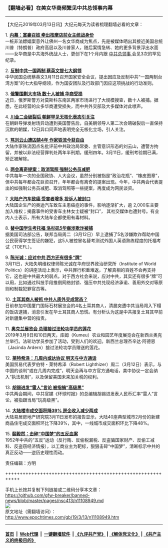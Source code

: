 ### 【翻墙必看】在美女华商频繁见中共总领事内幕
------------------------

<p>
 【大纪元2019年03月13日讯】大纪元每天为读者梳理翻墙必看的文章：
</p>
<p>
 1.
 <b>
  <a href="http://www.epochtimes.com/gb/19/3/11/n11105502.htm" rel="noopener noreferrer" target="_blank">
   内幕：富豪召妓 牵出按摩店前女主统战身份
  </a>
 </b>
 <br/>
 一桩非法嫖娼案意外让佛州一名女华商成为焦点，先是被媒体晒出其接近美国总统川普（特朗普）政府高层以及川普家人，随后案情急转、她的更多背景浮出水面——女华商是中共海外统战人士，更创下在1个月内跟
 <a href="http://www.epochtimes.com/gb/tag/%E4%B8%AD%E5%85%B1%E6%80%BB%E9%A2%86%E4%BA%8B.html">
  中共总领事
 </a>
 会见3次的罕见纪录。
</p>
<p>
 2.
 <b>
  <a href="http://www.epochtimes.com/gb/19/3/12/n11106741.htm" rel="noopener noreferrer" target="_blank">
   反制中共一国两制 蔡英文提七大纲领
  </a>
 </b>
 <br/>
 中华民国总统蔡英文3月11日召开国家安全会议，提出因应及反制中共“一国两制台湾方案”的七大指导纲领，作为国安团队及行政部门因应这项挑战的行动准则。
</p>
<p>
 3.
 <b>
  <a href="http://www.epochtimes.com/gb/19/3/12/n11108656.htm" rel="noopener noreferrer" target="_blank">
   俄警围剿大市场 数十人被捕 华商受损
  </a>
 </b>
 <br/>
 近日，俄罗斯警方对莫斯科东南区两家市场进行了大规模搜查，数十人被捕。据悉，在此经营的众多华商遭受损失，而中共外交部及大多媒体对此噤声。
</p>
<p>
 4.
 <b>
  <a href="http://www.epochtimes.com/gb/19/3/12/n11108547.htm" rel="noopener noreferrer" target="_blank">
   川金二会破裂后 朝鲜罕见无核化表态引关注
  </a>
 </b>
 <br/>
 在朝鲜导弹发射场异动遭到美国警告后，自美朝领导人第二次会晤破裂后一直保持沉默的朝媒，12日异口同声地表明完全无核化立场，引人关注。
</p>
<p>
 5.
 <b>
  <a href="http://www.epochtimes.com/gb/19/3/12/n11108272.htm" rel="noopener noreferrer" target="_blank">
   骂刘云山遭囚禁4年 作家铁流今获自由
  </a>
 </b>
 <br/>
 大陆作家铁流因点名批评前中共政治局常委、主管意识形态的刘云山，遭警方拘留，并被以非法经营罪判处两年半刑期，缓刑四年。3月11日，缓刑考验期已满，矫正被解除。
</p>
<p>
 6.
 <b>
  <a href="http://www.epochtimes.com/gb/19/3/12/n11108344.htm" rel="noopener noreferrer" target="_blank">
   两会离奇提案：取消驾照 强制公务员减肥
  </a>
 </b>
 <br/>
 中共每年一次的全国政协、人大会议，虽然分别被指是“政治花瓶”、“橡皮图章”，但中共每年都会花巨资召开，年年都会有离奇的提案出现。今年，中共两会代表提出的如强制公务员减肥、取消驾照等一些提案，再度成为网民谈资。
</p>
<p>
 7.
 <b>
  <a href="http://www.epochtimes.com/gb/19/3/12/n11108015.htm" rel="noopener noreferrer" target="_blank">
   大陆产汽车致癌 受害者增多 投诉人被封口
  </a>
 </b>
 <br/>
 大陆国企生产的奥迪汽车致车主患癌症的事件，影响逐渐扩大，逾 2,000车主要加入维权；揭露事件的受害车主林女士疑被“封口”， 其社交媒体也遭封号。有业内人士表示，所有大陆车企都使用有毒材料。
</p>
<p>
 8.
 <b>
  <a href="http://www.epochtimes.com/gb/19/3/12/n11108814.htm" rel="noopener noreferrer" target="_blank">
   替中国学生考托福 洛杉矶5华裔涉欺诈被捕
  </a>
 </b>
 <br/>
 据美国司法部公告，联邦当局周二（3月12日）早上逮捕了5名涉嫌欺诈帮助中国公民获得学生签证的嫌犯，这5人被控冒名替考测试外国人英语熟练程度的托福考试（TOEFL）。
</p>
<p>
 9.
 <b>
  <a href="http://www.epochtimes.com/gb/19/3/12/n11108220.htm" rel="noopener noreferrer" target="_blank">
   陈光诚：应对中共 西方还有很多“牌”
  </a>
 </b>
 <br/>
 3月11日，大陆失明维权律师陈光诚在华府世界政治研究所（Institute of World Politics）的讲座活动上表示，中共罪行积重难返，了解真相的百姓不会再支持它，这也是中共最大的弱点。对于西方社会来说，应对中共，其实还有很多“牌”可以用，比如通过科技手段推倒网络封锁、强压中共兑现经济承诺、善用外交对等原则和制裁犯罪官员等。
</p>
<p>
 10.
 <b>
  <a href="http://www.epochtimes.com/gb/19/3/12/n11108014.htm" rel="noopener noreferrer" target="_blank">
   土耳其商人被抓 中共人质外交成常态？
  </a>
 </b>
 <br/>
 日前参加中国厦门国际石材展览会的4名土耳其商人，清晨突遭中共当局闯入下榻的饭店逮捕，消息引发在华土耳其商人恐慌。有分析认为这是中共报复土耳其早前对新疆集中营的指责。
</p>
<p>
 11.
 <b>
  <a href="http://www.epochtimes.com/gb/19/3/12/n11107601.htm" rel="noopener noreferrer" target="_blank">
   奥克兰展览会 总理接过法轮功学员的莲花
  </a>
 </b>
 <br/>
 2019年3月9日和10日两天，库姆（Kumeu）农业和园艺年度展览会在新西兰奥克兰举行。法轮功学员参加了活动，受到人们的欢迎。新西兰总理杰辛达‧阿德恩（Jacinda Ardern）接过法轮功学员赠送的莲花。
</p>
<p>
 12.
 <b>
  <a href="http://www.epochtimes.com/gb/19/3/12/n11108304.htm" rel="noopener noreferrer" target="_blank">
   莱特希泽：几周内或达协议 明天与中方通话
  </a>
 </b>
 <br/>
 美国贸易代表罗伯特・莱特希泽（Robert Lighthizer）周二（3月12日）表示，与中国的谈判“或在几周内完成”，明天会再与中方官方通电话，美中协议一定会纳入“执法机制”，以及保留美国未来加关税的权利。
</p>
<p>
 13.
 <b>
  <a href="http://www.epochtimes.com/gb/19/3/12/n11108170.htm" rel="noopener noreferrer" target="_blank">
   胡锡进发“雷人”言论 被指搞“高级黑”
  </a>
 </b>
 <br/>
 中共两会期间，中共官媒《环球时报》的总编辑胡锡进发表人民币汇率“雷人”言论，被指跟当局“玩高级黑”。
</p>
<p>
 14.
 <b>
  <a href="http://www.epochtimes.com/gb/19/3/12/n11107231.htm" rel="noopener noreferrer" target="_blank">
   大陆楼市成交面积降39% 房企收入减少两成
  </a>
 </b>
 <br/>
 大陆易居房地产研究院3月11日发布的报告显示，大陆40座典型城市2月份的新建商品住宅成交面积环比下降39%，其中，一线城市成交面积环比下降48%。
</p>
<p>
 15.
 <b>
  <a href="http://www.epochtimes.com/gb/19/3/12/n11108254.htm" rel="noopener noreferrer" target="_blank">
   裴毅然：击碎“中国梦”的五反血案
  </a>
 </b>
 <br/>
 1952年中共的“五反”运动（反行贿、反偷税漏税、反盗骗国家财产、反偷工减料、反盗窃经济情报），以工商业主为靶标，狠狠击碎“中国梦”，清晰标示中共的真正反动——逆历史理性而动。
</p>
<p>
 责任编辑：方明
</p>

+++++++++++++++++++++++++++++++++++++++++++++++++++++++++++<br/><br/>
手机上长按并复制下列链接或二维码分享本文章：<br/>
https://github.com/gfw-breaker/banned-news/blob/master/pages/nsc413/n11108949.md <br/>
<a href='https://github.com/gfw-breaker/banned-news/blob/master/pages/nsc413/n11108949.md'><img src='https://github.com/gfw-breaker/banned-news/blob/master/pages/nsc413/n11108949.md.png'/></a> <br/>
原文地址（需翻墙访问）：http://www.epochtimes.com/gb/19/3/13/n11108949.htm


------------------------
#### [首页](https://github.com/gfw-breaker/banned-news/blob/master/README.md) &nbsp;|&nbsp; [Web代理](https://github.com/labour-camp/helloworld) &nbsp;|&nbsp; [一键翻墙软件](https://github.com/gfw-breaker/nogfw/blob/master/README.md) &nbsp;| [《九评共产党》](https://github.com/gfw-breaker/9ping.md/blob/master/README.md#九评之一评共产党是什么) | [《解体党文化》](https://github.com/gfw-breaker/jtdwh.md/blob/master/README.md) | [《共产主义的终极目的》](https://github.com/gfw-breaker/gczydzjmd.md/blob/master/README.md)

